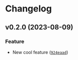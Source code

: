 # Changelog

<!--next-version-placeholder-->

## v0.2.0 (2023-08-09)
### Feature
* New cool feature ([`924eaad`](https://github.com/ithingv34/python-project-starter/commit/924eaad33cfb2d562d612af73d3b201503a3e79e))
